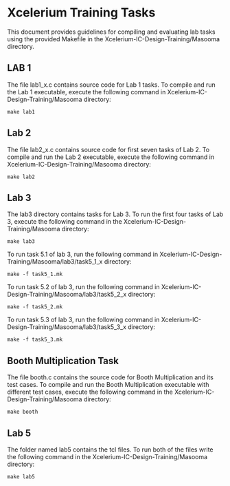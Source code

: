 # Xcelerium Training Tasks

This document provides guidelines for compiling and evaluating lab tasks using the provided Makefile in the Xcelerium-IC-Design-Training/Masooma directory.


## LAB 1
The file lab1_x.c contains source code for Lab 1 tasks. To compile and run the Lab 1 executable, execute the following command in Xcelerium-IC-Design-Training/Masooma directory:

    make lab1

## Lab 2

The file lab2_x.c contains source code for first seven tasks of Lab 2. To compile and run the Lab 2 executable, execute the following command in Xcelerium-IC-Design-Training/Masooma directory:

    make lab2

## Lab 3

The lab3 directory contains tasks for Lab 3. To run the first four tasks of Lab 3, execute the following command in the Xcelerium-IC-Design-Training/Masooma directory:

    make lab3
To run task 5.1 of lab 3, run the following command in Xcelerium-IC-Design-Training/Masooma/lab3/task5_1_x directory:
 

    make -f task5_1.mk
To run task 5.2 of lab 3, run the following command in Xcelerium-IC-Design-Training/Masooma/lab3/task5_2_x directory:
 

    make -f task5_2.mk
To run task 5.3 of lab 3, run the following command in Xcelerium-IC-Design-Training/Masooma/lab3/task5_3_x directory:
 

    make -f task5_3.mk
   

## Booth Multiplication Task

The file booth.c contains the source code for Booth Multiplication and its test cases. To compile and run the Booth Multiplication executable with different test cases, execute the following command in the Xcelerium-IC-Design-Training/Masooma directory:

    make booth

## Lab 5

The folder named lab5 contains the tcl files. To run both of the files write the following command in the Xcelerium-IC-Design-Training/Masooma directory:

    make lab5

